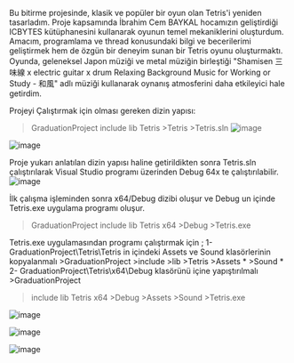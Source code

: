 Bu bitirme projesinde, klasik ve popüler bir oyun olan Tetris'i yeniden tasarladım. Proje kapsamında İbrahim Cem BAYKAL hocamızın geliştirdiği ICBYTES kütüphanesini kullanarak oyunun temel mekaniklerini oluşturdum. 
Amacım, programlama ve thread konusundaki bilgi ve becerilerimi geliştirmek hem de özgün bir deneyim sunan bir Tetris oyunu oluşturmaktı. Oyunda, geleneksel Japon müziği ve metal müziğin birleştiği 
"Shamisen 三味線 x electric guitar x drum Relaxing Background Music for Working or Study - 和風" adlı müziği kullanarak oynanış atmosferini daha etkileyici hale getirdim.

Projeyi Çalıştırmak için olması gereken dizin yapısı:
>GraduationProject
  >include
  >lib
  >Tetris
    >Tetris
    >Tetris.sln
![image](https://github.com/user-attachments/assets/5b17c4d4-ffe5-40c6-9002-9baeb5924807)

![image](https://github.com/user-attachments/assets/4833f284-3a79-4b77-aa91-18cdf582e5dc)


Proje yukarı anlatılan dizin yapısı haline getirildikten sonra Tetris.sln çalıştırılarak Visual Studio programı üzerinden Debug 64x te çalıştırılabilir.
![image](https://github.com/user-attachments/assets/e8afffbc-43d8-4316-ba15-25c4adabe9c6)

İlk çalışma işleminden sonra x64/Debug dizibi oluşur ve Debug un içinde Tetris.exe uygulama programı oluşur.
>GraduationProject
  >include
  >lib
  >Tetris
  >x64
    >Debug
      >Tetris.exe 

Tetris.exe uygulamasından programı çalıştırmak için ; 
  1- GraduationProject\Tetris\Tetris in içindeki Assets ve Sound klasörlerinin kopyalanmalı 
    >GraduationProject
      >include
      >lib
      >Tetris
        >Assets *
        >Sound *
  2- GraduationProject\Tetris\x64\Debug klasörünü içine yapıştırılmalı
    >GraduationProject
  >include
  >lib
  >Tetris
  >x64
    >Debug
      >Assets
      >Sound
      >Tetris.exe

![image](https://github.com/user-attachments/assets/03d71b9e-aa5d-4dec-939f-c655f54829a1)

![image](https://github.com/user-attachments/assets/4d85a162-6c62-4b84-a616-afca20d5857c)

![image](https://github.com/user-attachments/assets/e7ce7c21-e7c9-49c3-8d9a-eb9ba05a5d1a)


